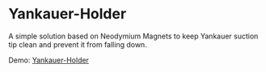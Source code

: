 # Yankauer-Holder
A simple solution based on Neodymium Magnets to keep Yankauer suction tip clean and prevent it from falling down.

Demo: [Yankauer-Holder](https://www.youtube.com/shorts/TsDRbu0aiWg)
